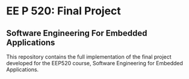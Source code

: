 EE P 520: Final Project
===

Software Engineering For Embedded Applications
---

This repository contains the full implementation of the final project developed for the EEP520 course, Software Engineering for Embedded Applications. 